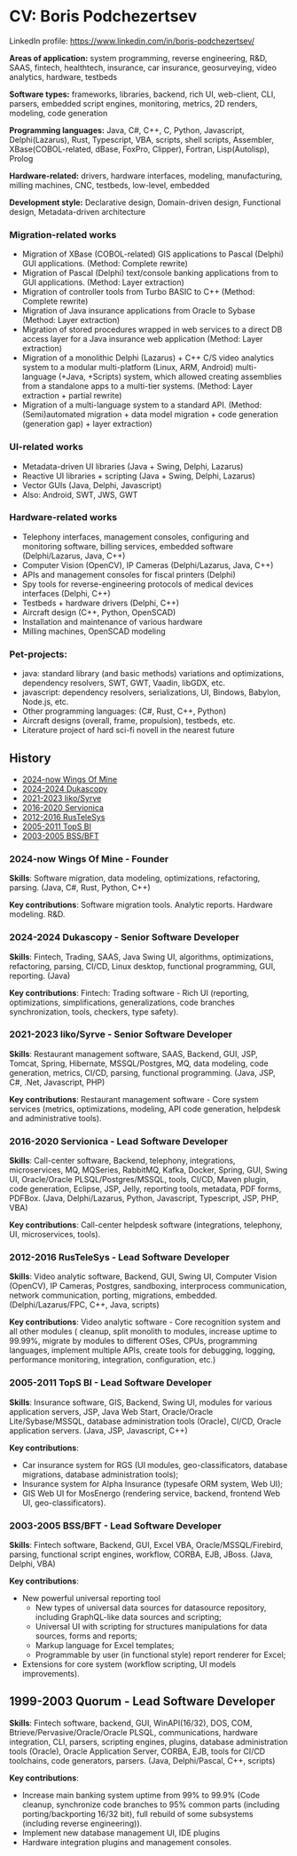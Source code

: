 # CV: Boris Podchezertsev

LinkedIn profile: https://www.linkedin.com/in/boris-podchezertsev/

**Areas of application:** system programming, reverse engineering, R&D, SAAS, fintech, healthtech, insurance, car insurance, geosurveying, video analytics, hardware, testbeds

**Software types:** frameworks, libraries, backend, rich UI, web-client, CLI, parsers, embedded script engines, monitoring, metrics, 2D renders, modeling, code generation

**Programming languages:** Java, C#, C++, C, Python, Javascript, Delphi(Lazarus), Rust, Typescript, VBA, scripts, shell scripts, Assembler, XBase(COBOL-related, dBase, FoxPro, Clipper), Fortran, Lisp(Autolisp), Prolog

**Hardware-related:** drivers, hardware interfaces, modeling, manufacturing, milling machines, CNC, testbeds, low-level, embedded

**Development style:** Declarative design, Domain-driven design, Functional design, Metadata-driven architecture

### Migration-related works
- Migration of XBase (COBOL-related) GIS applications to Pascal (Delphi) GUI applications. (Method: Complete rewrite)
- Migration of Pascal (Delphi) text/console banking applications from to GUI applications. (Method: Layer extraction)
- Migration of controller tools from Turbo BASIC to C++ (Method: Complete rewrite)
- Migration of Java insurance applications from Oracle to Sybase (Method: Layer extraction)
- Migration of stored procedures wrapped in web services to a direct DB access layer for a Java insurance web application (Method: Layer extraction)
- Migration of a monolithic Delphi (Lazarus) + C++ C/S video analytics system to a modular multi-platform (Linux, ARM, Android) multi-language (+Java, +Scripts) system, which allowed creating assemblies from a standalone apps to a multi-tier systems. (Method: Layer extraction + partial rewrite)
- Migration of a multi-language system to a standard API. (Method: (Semi)automated migration + data model migration + code generation (generation gap) + layer extraction)

### UI-related works
- Metadata-driven UI libraries (Java + Swing, Delphi, Lazarus)
- Reactive UI libraries + scripting (Java + Swing, Delphi, Lazarus)
- Vector GUIs (Java, Delphi, Javascript)
- Also: Android, SWT, JWS, GWT

### Hardware-related works
- Telephony interfaces, management consoles, configuring and monitoring software, billing services, embedded software (Delphi/Lazarus, Java, C++)
- Computer Vision (OpenCV), IP Cameras (Delphi/Lazarus, Java, C++)
- APIs and management consoles for fiscal printers (Delphi)
- Spy tools for reverse-engineering protocols of medical devices interfaces (Delphi, C++)
- Testbeds + hardware drivers (Delphi, C++)
- Aircraft design (C++, Python, OpenSCAD)
- Installation and maintenance of various hardware
- Milling machines, OpenSCAD modeling

### Pet-projects:
- java: standard library (and basic methods) variations and optimizations, dependency resolvers, SWT, GWT, Vaadin, libGDX, etc.
- javascript: dependency resolvers, serializations, UI, Bindows, Babylon, Node.js, etc.
- Other programming languages: (C#, Rust, C++, Python)
- Aircraft designs (overall, frame, propulsion), testbeds, etc.
- Literature project of hard sci-fi novell in the nearest future


## History

- [2024-now Wings Of Mine](#2024-now-wings-of-mine---founder)
- [2024-2024 Dukascopy](#2024-2024-dukascopy---senior-software-developer)
- [2021-2023 Iiko/Syrve](#2021-2023-iikosyrve---senior-software-developer)
- [2016-2020 Servionica](#2016-2020-servionica---lead-software-developer)
- [2012-2016 RusTeleSys](#2012-2016-rustelesys---lead-software-developer)
- [2005-2011 TopS BI](#2005-2011-tops-bi---lead-software-developer)
- [2003-2005 BSS/BFT](#2003-2005-bssbft---lead-software-developer)

### 2024-now Wings Of Mine - Founder

**Skills**: Software migration, data modeling, optimizations, refactoring, parsing. (Java, C#, Rust, Python, C++)

**Key contributions**: Software migration tools. Analytic reports. Hardware modeling. R&D.


### 2024-2024 Dukascopy - Senior Software Developer

**Skills**: Fintech, Trading, SAAS, Java Swing UI, algorithms, optimizations, refactoring, parsing, CI/CD, Linux desktop, functional programming, GUI, reporting. (Java)

**Key contributions**: Fintech: Trading software - Rich UI (reporting, optimizations, simplifications, generalizations, code branches synchronization, tools, checkers, type safety).


### 2021-2023 Iiko/Syrve - Senior Software Developer

**Skills**: Restaurant management software, SAAS, Backend, GUI, JSP, Tomcat, Spring, Hibernate, MSSQL/Postgres, MQ, data modeling, code generation, metrics, CI/CD, parsing, functional programming. (Java, JSP, C#, .Net, Javascript, PHP)

**Key contributions**: Restaurant management software - Core system services (metrics, optimizations, modeling, API code generation, helpdesk and administrative tools).
 

### 2016-2020 Servionica - Lead Software Developer

**Skills**: Call-center software, Backend, telephony, integrations, microservices, MQ, MQSeries, RabbitMQ, Kafka, Docker, Spring, GUI, Swing UI, Oracle/Oracle PLSQL/Postgres/MSSQL, tools, CI/CD, Maven plugin, code generation, Eclipse, JSP, Jelly, reporting tools, metadata, PDF forms, PDFBox. (Java, Delphi/Lazarus, Python, Javascript, Typescript, JSP, PHP, VBA)
 
**Key contributions**: Call-center helpdesk software (integrations, telephony, UI, microservices, tools).


### 2012-2016 RusTeleSys - Lead Software Developer

**Skills**: Video analytic software, Backend, GUI, Swing UI, Computer Vision (OpenCV), IP Cameras, Postgres, sandboxing, interprocess communication, network communication, porting, migrations, embedded. (Delphi/Lazarus/FPC, C++, Java, scripts)

**Key contributions**:
Video analytic software - Core recognition system and all other modules (
 cleanup, split monolith to modules, increase uptime to 99.99%,
 migrate by modules to different OSes, CPUs, programming languages, implement multiple APIs,
 create tools for debugging, logging, performance monitoring, integration, configuration, etc.)


### 2005-2011 TopS BI - Lead Software Developer

**Skills**: Insurance software, GIS, Backend, Swing UI, modules for various application servers, JSP, Java Web Start, Oracle/Oracle Lite/Sybase/MSSQL, database administration tools (Oracle), CI/CD, Oracle application servers. (Java, JSP, Javascript, C++)

**Key contributions**:
- Car insurance system for RGS (UI modules, geo-classificators, database migrations, database administration tools);
- Insurance system for Alpha Insurance (typesafe ORM system, Web UI);
- GIS Web UI for MosEnergo (rendering service, backend, frontend Web UI, geo-classificators).


### 2003-2005 BSS/BFT - Lead Software Developer

**Skills**: Fintech software, Backend, GUI, Excel VBA, Oracle/MSSQL/Firebird, parsing, functional script engines, workflow, CORBA, EJB, JBoss. (Java, Delphi, VBA)

**Key contributions**:
- New powerful universal reporting tool
  - New types of universal data sources for datasource repository, including GraphQL-like data sources and scripting;
  - Universal UI with scripting for structures manipulations for data sources, forms and reports;
  - Markup language for Excel templates;
  - Programmable by user (in functional style) report renderer for Excel;
- Extensions for core system (workflow scripting, UI models improvements).


## 1999-2003 Quorum - Lead Software Developer

**Skills**: Fintech software, backend, GUI, WinAPI(16/32), DOS, COM, Btrieve/Pervasive/Oracle/Oracle PLSQL,
  communications, hardware integration, CLI, parsers, scripting engines, plugins, database administration tools (Oracle),
  Oracle Application Server, CORBA, EJB, tools for CI/CD toolchains, code generators, parsers.
  (Java, Delphi/Pascal, C++, scripts)

**Key contributions**:
- Increase main banking system uptime from 99% to 99.9% (Code cleanup, synchronize code branches to 95% common parts (including porting/backporting 16/32 bit), full rebuild of some subsystems (including reverse engineering)).
- Implement new database management UI, IDE plugins
- Hardware integration plugins and management consoles.
